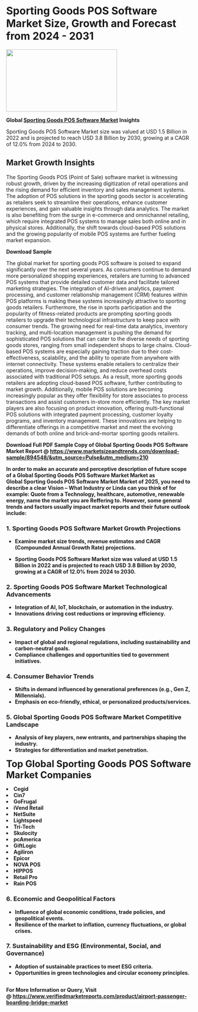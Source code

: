 <H1>Sporting Goods POS Software Market Size, Growth and Forecast from 2024 - 2031</H1><img class="aligncenter size-medium wp-image-584254" src="https://thirdeyenews.in/wp-content/uploads/2024/09/Global-Market-Research-300x168.jpeg" alt="" width="300" height="168" /><p><strong>Global&nbsp;<a href="https://www.marketsizeandtrends.com/download-sample/894548/&amp;utm_source=Pulse&amp;utm_medium=210">Sporting Goods POS Software Market</a> Insights</strong></p><p>Sporting Goods POS Software Market size was valued at USD 1.5 Billion in 2022 and is projected to reach USD 3.8 Billion by 2030, growing at a CAGR of 12.0% from 2024 to 2030.</p><p><h2>Market Growth Insights</h2> <p>The Sporting Goods POS (Point of Sale) software market is witnessing robust growth, driven by the increasing digitization of retail operations and the rising demand for efficient inventory and sales management systems. The adoption of POS solutions in the sporting goods sector is accelerating as retailers seek to streamline their operations, enhance customer experiences, and gain valuable insights through data analytics. The market is also benefiting from the surge in e-commerce and omnichannel retailing, which require integrated POS systems to manage sales both online and in physical stores. Additionally, the shift towards cloud-based POS solutions and the growing popularity of mobile POS systems are further fueling market expansion.</p> <p><strong>Download Sample</strong></p> <p>The global market for sporting goods POS software is poised to expand significantly over the next several years. As consumers continue to demand more personalized shopping experiences, retailers are turning to advanced POS systems that provide detailed customer data and facilitate tailored marketing strategies. The integration of AI-driven analytics, payment processing, and customer relationship management (CRM) features within POS platforms is making these systems increasingly attractive to sporting goods retailers. Furthermore, the rise in sports participation and the popularity of fitness-related products are prompting sporting goods retailers to upgrade their technological infrastructure to keep pace with consumer trends. The growing need for real-time data analytics, inventory tracking, and multi-location management is pushing the demand for sophisticated POS solutions that can cater to the diverse needs of sporting goods stores, ranging from small independent shops to large chains. Cloud-based POS systems are especially gaining traction due to their cost-effectiveness, scalability, and the ability to operate from anywhere with internet connectivity. These systems enable retailers to centralize their operations, improve decision-making, and reduce overhead costs associated with traditional POS setups. As a result, more sporting goods retailers are adopting cloud-based POS software, further contributing to market growth. Additionally, mobile POS solutions are becoming increasingly popular as they offer flexibility for store associates to process transactions and assist customers in-store more efficiently. The key market players are also focusing on product innovation, offering multi-functional POS solutions with integrated payment processing, customer loyalty programs, and inventory management. These innovations are helping to differentiate offerings in a competitive market and meet the evolving demands of both online and brick-and-mortar sporting goods retailers. <p><strong></p><p><span class=""><strong>Download Full PDF Sample Copy of Global Sporting Goods POS Software Market Report</strong> @ <a href="https://www.marketsizeandtrends.com/download-sample/894548/&amp;utm_source=Pulse&amp;utm_medium=210" target="_blank">https://www.marketsizeandtrends.com/download-sample/894548/&amp;utm_source=Pulse&amp;utm_medium=210</a></span></p><p>In order to make an accurate and perceptive description of future scope of a Global&nbsp;Sporting Goods POS Software Market Market as Global&nbsp;Sporting Goods POS Software Market Market of 2025, you need to describe a clear Vision &ndash; What Industry or Linda can you think of for example: Quote from a Technology, healthcare, automotive, renewable energy, name the market you are Reffering to. However, some general trends and factors usually impact market reports and their future outlook include:</p><h3>1.&nbsp;<strong>Sporting Goods POS Software Market Growth Projections</strong></h3><ul><li>Examine market size trends, revenue estimates and CAGR (Compounded Annual Growth Rate) projections.</li><li><p>Sporting Goods POS Software Market size was valued at USD 1.5 Billion in 2022 and is projected to reach USD 3.8 Billion by 2030, growing at a CAGR of 12.0% from 2024 to 2030.</p></li></ul><h3>2.&nbsp;<strong>Sporting Goods POS Software Market Technological Advancements</strong></h3><ul><li>Integration of AI, IoT, blockchain, or automation in the industry.</li><li>Innovations driving cost reductions or improving efficiency.</li></ul><h3>3.&nbsp;<strong>Regulatory and Policy Changes</strong></h3><ul><li>Impact of global and regional regulations, including sustainability and carbon-neutral goals.</li><li>Compliance challenges and opportunities tied to government initiatives.</li></ul><h3>4.&nbsp;<strong>Consumer Behavior Trends</strong></h3><ul><li>Shifts in demand influenced by generational preferences (e.g., Gen Z, Millennials).</li><li>Emphasis on eco-friendly, ethical, or personalized products/services.</li></ul><h3>5.&nbsp;<strong>Global Sporting Goods POS Software Market Competitive Landscape</strong></h3><ul><li>Analysis of key players, new entrants, and partnerships shaping the industry.</li><li>Strategies for differentiation and market penetration.</li></ul><p data-pm-slice="1 1 []"><span style="color: inherit; font-family: inherit; font-size: 25px;">Top Global Sporting Goods POS Software Market Companies</span></p><div class="" data-test-id=""><p><li>Cegid</li><li> Cin7</li><li> GoFrugal</li><li> iVend Retail</li><li> NetSuite</li><li> Lightspeed</li><li> Tri-Tech</li><li> Skulocity</li><li> pcAmerica</li><li> GiftLogic</li><li> Agiliron</li><li> Epicor</li><li> NOVA POS</li><li> HIPPOS</li><li> Retail Pro</li><li> Rain POS</li></p></div><h3>6.&nbsp;<strong>Economic and Geopolitical Factors</strong></h3><ul><li>Influence of global economic conditions, trade policies, and geopolitical events.</li><li>Resilience of the market to inflation, currency fluctuations, or global crises.</li></ul><h3>7.&nbsp;<strong>Sustainability and ESG (Environmental, Social, and Governance)</strong></h3><ul><li>Adoption of sustainable practices to meet ESG criteria.</li><li>Opportunities in green technologies and circular economy principles.</li></ul><h2><strong style="font-size: 14px;">For More Information or Query, Visit @&nbsp;</strong><a style="background-color: #ffffff; font-size: 14px;" href="https://www.marketsizeandtrends.com/report/sporting-goods-pos-software-market-/" target="_blank">https://www.verifiedmarketreports.com/product/airport-passenger-boarding-bridge-market</a></h2>
